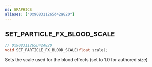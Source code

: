 ```yaml
---
ns: GRAPHICS
aliases: ["0x908311265d42a820"]
---
```

## SET_PARTICLE_FX_BLOOD_SCALE

```c
// 0x908311265D42A820
void SET_PARTICLE_FX_BLOOD_SCALE(float scale);
```

Sets the scale used for the blood effects (set to 1.0 for authored size)

